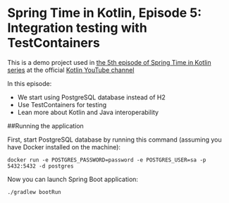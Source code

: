 # Spring Time in Kotlin, Episode 5: Integration testing with TestContainers

This is a demo project used in [the 5th episode of Spring Time in Kotlin series](https://www.youtube.com/watch?v=0jWo3o7r-W4) at the official [Kotlin YouTube channel](https://www.youtube.com/kotlin)

In this episode:
- We start using PostgreSQL database instead of H2
- Use TestContainers for testing
- Lean more about Kotlin and Java interoperability

##Running the application

First, start PostgreSQL database by running this command (assuming you have Docker installed on the machine):

    docker run -e POSTGRES_PASSWORD=password -e POSTGRES_USER=sa -p 5432:5432 -d postgres

Now you can launch Spring Boot application:

    ./gradlew bootRun
